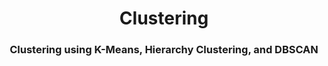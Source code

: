 <h1 align="center">Clustering</h1>
<h3 align="center">Clustering using K-Means, Hierarchy Clustering, and DBSCAN</h3>